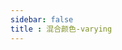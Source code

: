 ```yaml
---
sidebar: false
title : 混合颜色-varying
---
```

<ClientOnly>
<practice.blendingColors type="varyings">
</practice.blendingColors>
</ClientOnly>